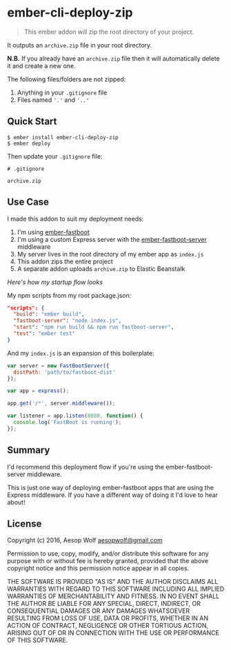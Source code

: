 # ember-cli-deploy-zip

> This ember addon will zip the root directory of your project.

It outputs an `archive.zip` file in your root directory.

**N.B.** If you already have an `archive.zip` file then it will automatically delete it and create a new one.

The following files/folders are not zipped:

1. Anything in your `.gitignore` file
1. Files named `'.'` and `'..'`

## Quick Start

```
$ ember install ember-cli-deploy-zip
$ ember deploy
```

Then update your `.gitignore` file:
```
# .gitignore

archive.zip
```

## Use Case

I made this addon to suit my deployment needs:

1. I'm using [ember-fastboot](http://ember-fastboot.com/)
1. I'm using a custom Express server with the [ember-fastboot-server](https://github.com/ember-fastboot/ember-fastboot-server#middleware) middleware
1. My server lives in the root directory of my ember app as `index.js`
1. This addon zips the entire project
1. A separate addon uploads `archive.zip` to Elastic Beanstalk


*Here's how my startup flow looks*

My npm scripts from my root package.json:

```json
"scripts": {
  "build": "ember build",
  "fastboot-server": "node index.js",
  "start": "npm run build && npm run fastboot-server",
  "test": "ember test"
}
```

And my `index.js` is an expansion of this boilerplate:

```js
var server = new FastBootServer({
  distPath: 'path/to/fastboot-dist'
});

var app = express();

app.get('/*', server.middleware());

var listener = app.listen(8080, function() {
  console.log('FastBoot is running');
});
```

## Summary

I'd recommend this deployment flow if you're using the ember-fastboot-server middleware.

This is just one way of deploying ember-fastboot apps that are using the Express middleware. If you have a different way of doing it I'd love to hear about!

## License

Copyright (c) 2016, Aesop Wolf <aesopwolf@gmail.com>

Permission to use, copy, modify, and/or distribute this software for any purpose with or without fee is hereby granted, provided that the above copyright notice and this permission notice appear in all copies.

THE SOFTWARE IS PROVIDED "AS IS" AND THE AUTHOR DISCLAIMS ALL WARRANTIES WITH REGARD TO THIS SOFTWARE INCLUDING ALL IMPLIED WARRANTIES OF MERCHANTABILITY AND FITNESS. IN NO EVENT SHALL THE AUTHOR BE LIABLE FOR ANY SPECIAL, DIRECT, INDIRECT, OR CONSEQUENTIAL DAMAGES OR ANY DAMAGES WHATSOEVER RESULTING FROM LOSS OF USE, DATA OR PROFITS, WHETHER IN AN ACTION OF CONTRACT, NEGLIGENCE OR OTHER TORTIOUS ACTION, ARISING OUT OF OR IN CONNECTION WITH THE USE OR PERFORMANCE OF THIS SOFTWARE.
